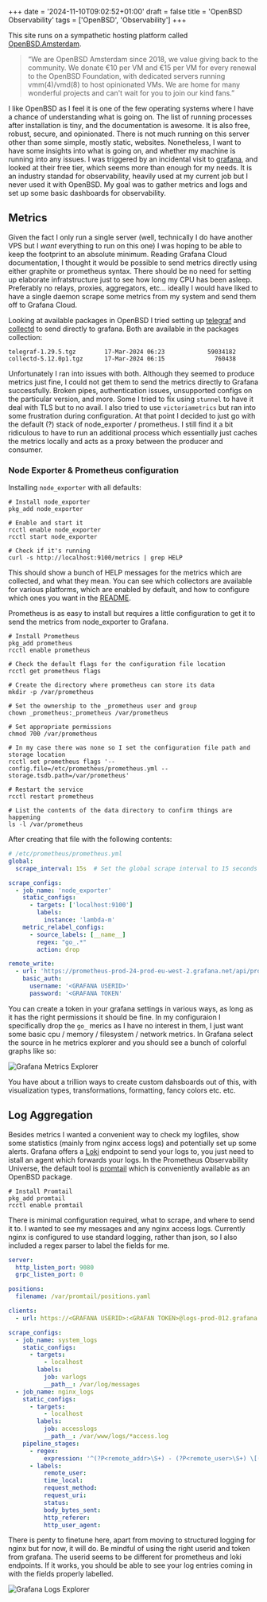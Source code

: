 +++
date = '2024-11-10T09:02:52+01:00'
draft = false
title = 'OpenBSD Observability'
tags = ['OpenBSD', 'Observability']
+++

This site runs on a sympathetic hosting platform called [OpenBSD.Amsterdam](https://openbsd.amsterdam/).

> “We are OpenBSD Amsterdam since 2018, we value giving back to the community. We donate €10 per VM and €15 per VM for every renewal to the OpenBSD Foundation, with dedicated servers running vmm(4)/vmd(8) to host opinionated VMs. We are home for many wonderful projects and can't wait for you to join our kind fans.”

I like OpenBSD as I feel it is one of the few operating systems where I have a chance of understanding what is going on. The list of running processes after installation is tiny, and the documentation is awesome. It is also free, robust, secure, and opinionated. There is not much running on this server other than some simple, mostly static, websites. Nonetheless, I want to have some insights into what is going on, and whether my machine is running into any issues. I was triggered by an incidental visit to [grafana](https://grafana.com/), and looked at their free tier, which seems more than enough for my needs. It is an industry standad for observability, heavily used at my current job but I never used it with OpenBSD. My goal was to gather metrics and logs and set up some basic dashboards for observability.

## Metrics

Given the fact I only run a single server (well, technically I do have another VPS but I *want* everything to run on this one) I was hoping to be able to keep the footprint to an absolute minimum. Reading Grafana Cloud documentation, I thought it would be possible to send metrics directly using either graphite or prometheus syntax. There should be no need for setting up elaborate infratstructure just to see how long my CPU has been asleep. Preferably no relays, proxies, aggregators, etc... ideally I would have liked to have a single daemon scrape some metrics from my system and send them off to Grafana Cloud.

Looking at available packages in OpenBSD I tried setting up [telegraf](https://www.influxdata.com/time-series-platform/telegraf/) and [collectd](https://www.collectd.org/) to send directly to grafana. Both are available in the packages collection:

```
telegraf-1.29.5.tgz        17-Mar-2024 06:23            59034182
collectd-5.12.0p1.tgz      17-Mar-2024 06:15              760438
```

Unfortunately I ran into issues with both. Although they seemed to produce metrics just fine, I could not get them to send the metrics directly to Grafana successfully. Broken pipes, authentication issues, unsupported configs on the particular version, and more. Some I tried to fix using `stunnel` to have it deal with TLS but to no avail. I also tried to use `victoriametrics` but ran into some frustration during configuration. At that point I decided to just go with the default (?) stack of node_exporter / prometheus. I still find it a bit ridiculous to have to run an additional process which essentially just caches the metrics locally and acts as a proxy between the producer and consumer.

### Node Exporter & Prometheus configuration

Installing `node_exporter` with all defaults:  


```ksh
# Install node_exporter
pkg_add node_exporter

# Enable and start it
rcctl enable node_exporter
rcctl start node_exporter

# Check if it's running
curl -s http://localhost:9100/metrics | grep HELP
```

This should show a bunch of HELP messages for the metrics which are collected, and what they mean. You can see which collectors are available for various platforms, which are enabled by default, and how to configure which ones you want in the [README](https://github.com/prometheus/node_exporter?tab=readme-ov-file#collectors).

Prometheus is as easy to install but requires a little configuration to get it to send the metrics from node_exporter to Grafana.

```ksh
# Install Prometheus
pkg_add prometheus
rcctl enable prometheus

# Check the default flags for the configuration file location
rcctl get prometheus flags

# Create the directory where prometheus can store its data
mkdir -p /var/prometheus

# Set the ownership to the _prometheus user and group
chown _prometheus:_prometheus /var/prometheus

# Set appropriate permissions
chmod 700 /var/prometheus

# In my case there was none so I set the configuration file path and storage location
rcctl set prometheus flags '--config.file=/etc/prometheus/prometheus.yml --storage.tsdb.path=/var/prometheus'

# Restart the service
rcctl restart prometheus

# List the contents of the data directory to confirm things are happening
ls -l /var/prometheus
```

After creating that file with the following contents:


```yaml
# /etc/prometheus/prometheus.yml
global:
  scrape_interval: 15s  # Set the global scrape interval to 15 seconds

scrape_configs:
  - job_name: 'node_exporter'
    static_configs:
      - targets: ['localhost:9100']
        labels:
          instance: 'lambda-m'
    metric_relabel_configs:
      - source_labels: [__name__]
        regex: "go_.*"
        action: drop

remote_write:
  - url: 'https://prometheus-prod-24-prod-eu-west-2.grafana.net/api/prom/push'
    basic_auth:
      username: '<GRAFANA USERID>'
      password: '<GRAFANA TOKEN'
```

You can create a token in your grafana settings in various ways, as long as it has the right permissions it should be fine. In my configuraion I specifically drop the `go_` merics as I have no interest in them, I just want some basic cpu / memory / filesystem / network metrics. In Grafana select the source in he metrics explorer and you should see a bunch of colorful graphs like so:

![Grafana Metrics Explorer](/blog/img/grafana_metrics_explorer.png)

You have about a trillion ways to create custom dahsboards out of this, with visualization types, transformations, formatting, fancy colors etc. etc.

## Log Aggregation

Besides metrics I wanted a convenient way to check my logfiles, show some statistics (mainly from nginx access logs) and potentially set up some alerts. Grafana offers a [Loki](https://grafana.com/oss/loki/) endpoint to send your logs to, you just need to istall an agent which forwards your logs. In the Prometheus Observability Universe, the default tool is [promtail](https://grafana.com/docs/loki/latest/send-data/promtail/) which is conveniently available as an OpenBSD package.

```ksh
# Install Promtail
pkg_add promtail
rcctl enable promtail
```

There is minimal configuration required, what to scrape, and where to send it to. I wanted to see my messages and any nginx access logs. Currently nginx is configured to use standard logging, rather than json, so I also included a regex parser to label the fields for me.

```yaml
server:
  http_listen_port: 9080
  grpc_listen_port: 0

positions:
  filename: /var/promtail/positions.yaml

clients:
  - url: https://<GRAFANA USERID>:<GRAFAN TOKEN>@logs-prod-012.grafana.net/loki/api/v1/push

scrape_configs:
  - job_name: system_logs
    static_configs:
      - targets:
          - localhost
        labels:
          job: varlogs
          __path__: /var/log/messages
  - job_name: nginx_logs
    static_configs:
      - targets:
          - localhost
        labels:
          job: accesslogs
          __path__: /var/www/logs/*access.log
    pipeline_stages:
      - regex:
          expression: '^(?P<remote_addr>\S+) - (?P<remote_user>\S+) \[(?P<time_local>.*?)\] "(?P<request_method>\S+) (?P<request_uri>\S+) \S+" (?P<status>\d+) (?P<body_bytes_sent>\d+) "(?P<http_referer>[^"]*)" "(?P<http_user_agent>[^"]*)"'
      - labels:
          remote_user:
          time_local:
          request_method:
          request_uri:
          status:
          body_bytes_sent:
          http_referer:
          http_user_agent:
```

There is penty to finetune here, apart from moving to structured logging for nginx but for now, it will do. Be mindful of using the right userid and token from grafana. The userid seems to be different for prometheus and loki endpoints. If it works, you should be able to see your log entries coming in with the fields properly labelled.

![Grafana Logs Explorer](/blog/img/grafana_logs_explorer.png)

